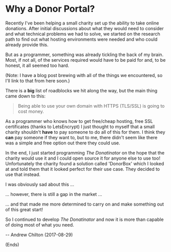 # Why a Donor Portal? #

Recently I've been helping a small charity set up the ability to take online donations. After initial discussions about
what they would need to consider and what technical problems we had to solve, we started on the research path to find
out what hosting environments were needed and who could already provide this.

But as a programmer, something was already tickling the back of my brain. Most, if not all, of the services required
would have to be paid for and, to be honest, it all seemed too hard.

(Note: I have a blog post brewing with all of the things we encountered, so I'll link to that from here soon.)

There is a **big** list of roadblocks we hit along the way, but the main thing came down to this:

> Being able to use your own domain with HTTPS (TLS/SSL) is going to cost money.

As a programmer who knows how to get free/cheap hosting, free SSL certificates (thanks to LetsEncrypt) I just thought
to myself that a small charity shouldn't **have** to pay someone to do all of this for them. I think they **can** pay
someone if they want to, but to me, there didn't seem like there was a simple and free option out there they could use.

In the end, I just started programming _The Donatinator_ on the hope that the charity would use it and I could open
source it for anyone else to use too! Unfortunately the charity found a solution called 'DonorBox' which I looked at
and told them that it looked perfect for their use case. They decided to use that instead.

I was obviously sad about this ...

... however, there is still a gap in the market ...

... and that made me more determined to carry on and make something out of this great start!

So I continued to develop _The Donatinator_ and now it is more than capable of doing most of what you need.

-- Andrew Chilton (2017-08-29)

(Ends)
